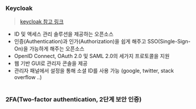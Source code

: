 ### Keycloak
> [keycloak 참고 링크](https://github.com/nhkiiim/code-repository/wiki/etc.#keycloak)
- ID 및 액세스 관리 솔루션을 제공하는 오픈소스
- 인증(Authentication)과 인가(Authorization)을 쉽게 해주고 SSO(Single-Sign-On)을 가능하게 해주는 오픈소스
- OpenID Connect, OAuth 2.0 및 SAML 2.0의 세가지 프로토콜을 지원
- 웹 기반 GUI로 관리자 콘솔을 제공
- 관리자 패널에서 설정을 통해 소셜 ID를 사용 가능 (google, twitter, stack overflow ..)

#
### 2FA(Two-factor authentication, 2단계 보안 인증)



